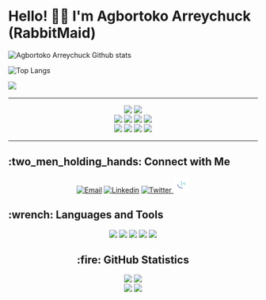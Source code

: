 # Hello! 👋🏻 I'm Agbortoko Arreychuck (RabbitMaid) 

![Agbortoko Arreychuck Github stats](https://github-readme-stats.vercel.app/api?username=Agbortoko&show_icons=true&theme=radical)

![Top Langs](https://github-readme-stats.vercel.app/api/top-langs/?username=Agbortoko&layout=compact)

![](https://komarev.com/ghpvc/?username=Agbortoko&style=for-the-badge)

<hr>

<div align="center"><img src="https://komarev.com/ghpvc/?username=Agbortoko"> <img src="https://badges.strrl.dev/repos/Agbortoko"></div>

<div align="center"><img src="https://badges.strrl.dev/contributions/yearly/Agbortoko"> <img src="https://badges.strrl.dev/contributions/monthly/rashidshamloo"> <img src="https://badges.strrl.dev/contributions/weekly/Agbortoko"> <img src="https://badges.strrl.dev/contributions/daily/Agbortoko"></div>

<div align="center"><img src="https://badges.strrl.dev/commits/yearly/Agbortoko"> <img src="https://badges.strrl.dev/commits/monthly/Agbortoko"> <img src="https://badges.strrl.dev/commits/weekly/Agbortoko"> <img src="https://badges.strrl.dev/commits/daily/Agbortoko"></div>
<hr>



<h2>:two_men_holding_hands: Connect with Me</h2>
<div align="center"><a href="mailto:therabbitmaid@gmail.com"><img src="https://cdn.jsdelivr.net/gh/dmhendricks/signature-social-icons/icons/round-flat-filled/50px/mail.png" alt="Email" title="Email" width="32" height="32" /></a> <a href="[https://www.linkedin.com/in/rashid-shamloo/](https://twitter.com/agbortoko_arrey)"><img src="https://cdn.jsdelivr.net/gh/dmhendricks/signature-social-icons/icons/round-flat-filled/50px/linkedin.png" alt="Linkedin" title="Linkedin" width="32" height="32" /></a> <a href="https://twitter.com/agbortoko_arrey/"><img src="https://cdn.jsdelivr.net/gh/dmhendricks/signature-social-icons/icons/round-flat-filled/50px/twitter.png" alt="Twitter" title="Twitter" width="32" height="32" /> <a href="https://www.frontendmentor.io/profile/Agbortoko">
<img src="fem.png" alt="Frontendmentor" title="Frontendmentor" width="32" height="32" /></a></div>


<h2>:wrench: Languages and Tools</h3>
<div align="center"><img src="https://img.shields.io/badge/Visual%20Studio%20Code-0078d7.svg?style=for-the-badge&logo=visual-studio-code&logoColor=white"> <img src="https://img.shields.io/badge/html5-%23E34F26.svg?style=for-the-badge&logo=html5&logoColor=white"> <img src="https://img.shields.io/badge/css3-%231572B6.svg?style=for-the-badge&logo=css3&logoColor=white"> <img src="https://img.shields.io/badge/SASS-hotpink.svg?style=for-the-badge&logo=SASS&logoColor=white">  <img src="https://img.shields.io/badge/JS-hotpink.svg?style=for-the-badge&logo=JS&logoColor=white">

<h2>:fire: GitHub Statistics</h2>

<div align="center"><a href="https://github.com/Agbortoko"><img height="300" src="https://github-profile-trophy.vercel.app/?username=Agbortoko&theme=onedark&margin-w=3&margin-h=3&no-frame=true&row=2&column=3"></a> <a href="https://github.com/Agbortoko"><img height="300" src="https://github-readme-stats.vercel.app/api/top-langs/?username=Agbortoko&theme=onedark&hide_border=true"></a></div>

<div align="center"><a href="https://github.com/Agbortoko"><img height="166" src="https://github-readme-stats.vercel.app/api?username=Agbortoko&show_icons=true&theme=onedark&hide_border=true"></a> <a href="https://github.com/Agbortoko"><img height="166" src="http://github-readme-streak-stats.herokuapp.com/?user=rashidshamloo&theme=onedark&hide_border=true"></a></div>
 

